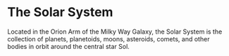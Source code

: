 # The Solar System

Located in the Orion Arm of the Milky Way Galaxy, the Solar System is the collection
of planets, planetoids, moons, asteroids, comets, and other bodies in orbit around
the central star Sol.
